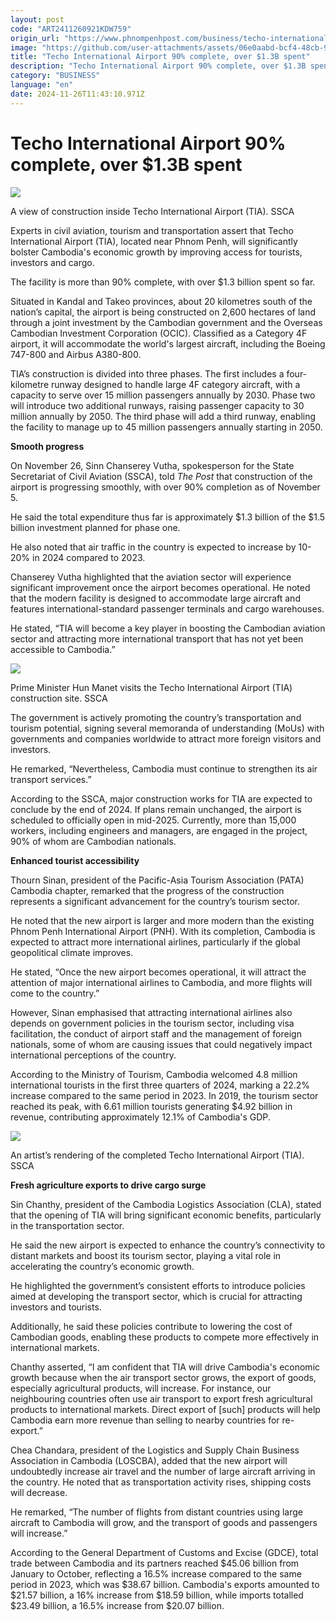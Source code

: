 ```yaml
---
layout: post
code: "ART2411260921KDW759"
origin_url: "https://www.phnompenhpost.com/business/techo-international-airport-90-complete-over-1-3b-spent"
image: "https://github.com/user-attachments/assets/06e0aabd-bcf4-48cb-9084-9b24ef25e1d9"
title: "Techo International Airport 90% complete, over $1.3B spent"
description: "​​Techo International Airport 90% complete, over $1.3B spent​"
category: "BUSINESS"
language: "en"
date: 2024-11-26T11:43:10.971Z
---
```


# Techo International Airport 90% complete, over $1.3B spent

![](https://github.com/user-attachments/assets/bc810e47-91b4-4e02-a795-0da52e322e5d)

A view of construction inside Techo International Airport (TIA). SSCA

Experts in civil aviation, tourism and transportation assert that Techo International Airport (TIA), located near Phnom Penh, will significantly bolster Cambodia's economic growth by improving access for tourists, investors and cargo.

The facility is more than 90% complete, with over $1.3 billion spent so far.

Situated in Kandal and Takeo provinces, about 20 kilometres south of the nation’s capital, the airport is being constructed on 2,600 hectares of land through a joint investment by the Cambodian government and the Overseas Cambodian Investment Corporation (OCIC). Classified as a Category 4F airport, it will accommodate the world's largest aircraft, including the Boeing 747-800 and Airbus A380-800.

TIA’s construction is divided into three phases. The first includes a four-kilometre runway designed to handle large 4F category aircraft, with a capacity to serve over 15 million passengers annually by 2030. Phase two will introduce two additional runways, raising passenger capacity to 30 million annually by 2050. The third phase will add a third runway, enabling the facility to manage up to 45 million passengers annually starting in 2050.

**Smooth progress**

On November 26, Sinn Chanserey Vutha, spokesperson for the State Secretariat of Civil Aviation (SSCA), told _The Post_ that construction of the airport is progressing smoothly, with over 90% completion as of November 5.

He said the total expenditure thus far is approximately $1.3 billion of the $1.5 billion investment planned for phase one. 

He also noted that air traffic in the country is expected to increase by 10-20% in 2024 compared to 2023.

Chanserey Vutha highlighted that the aviation sector will experience significant improvement once the airport becomes operational. He noted that the modern facility is designed to accommodate large aircraft and features international-standard passenger terminals and cargo warehouses.

He stated, “TIA will become a key player in boosting the Cambodian aviation sector and attracting more international transport that has not yet been accessible to Cambodia.”

![](https://github.com/user-attachments/assets/b1a9c1e1-d734-4f53-b2d7-273018b6c4cb)

Prime Minister Hun Manet visits the Techo International Airport (TIA) construction site. SSCA

The government is actively promoting the country’s transportation and tourism potential, signing several memoranda of understanding (MoUs) with governments and companies worldwide to attract more foreign visitors and investors.

He remarked, “Nevertheless, Cambodia must continue to strengthen its air transport services.”

According to the SSCA, major construction works for TIA are expected to conclude by the end of 2024. If plans remain unchanged, the airport is scheduled to officially open in mid-2025. Currently, more than 15,000 workers, including engineers and managers, are engaged in the project, 90% of whom are Cambodian nationals.

**Enhanced tourist accessibility**

Thourn Sinan, president of the Pacific-Asia Tourism Association (PATA) Cambodia chapter, remarked that the progress of the construction represents a significant advancement for the country’s tourism sector. 

He noted that the new airport is larger and more modern than the existing Phnom Penh International Airport (PNH). With its completion, Cambodia is expected to attract more international airlines, particularly if the global geopolitical climate improves.

He stated, “Once the new airport becomes operational, it will attract the attention of major international airlines to Cambodia, and more flights will come to the country.”

However, Sinan emphasised that attracting international airlines also depends on government policies in the tourism sector, including visa facilitation, the conduct of airport staff and the management of foreign nationals, some of whom are causing issues that could negatively impact international perceptions of the country.

According to the Ministry of Tourism, Cambodia welcomed 4.8 million international tourists in the first three quarters of 2024, marking a 22.2% increase compared to the same period in 2023. In 2019, the tourism sector reached its peak, with 6.61 million tourists generating $4.92 billion in revenue, contributing approximately 12.1% of Cambodia's GDP.

![](https://github.com/user-attachments/assets/dee4429c-abbf-47f1-8679-47e366b0cfad)

An artist’s rendering of the completed Techo International Airport (TIA). SSCA

**Fresh agriculture exports to drive cargo surge**

Sin Chanthy, president of the Cambodia Logistics Association (CLA), stated that the opening of TIA will bring significant economic benefits, particularly in the transportation sector.

He said the new airport is expected to enhance the country’s connectivity to distant markets and boost its tourism sector, playing a vital role in accelerating the country’s economic growth.

He highlighted the government’s consistent efforts to introduce policies aimed at developing the transport sector, which is crucial for attracting investors and tourists.

Additionally, he said these policies contribute to lowering the cost of Cambodian goods, enabling these products to compete more effectively in international markets.

Chanthy asserted, “I am confident that TIA will drive Cambodia's economic growth because when the air transport sector grows, the export of goods, especially agricultural products, will increase. For instance, our neighbouring countries often use air transport to export fresh agricultural products to international markets. Direct export of \[such\] products will help Cambodia earn more revenue than selling to nearby countries for re-export.”

Chea Chandara, president of the Logistics and Supply Chain Business Association in Cambodia (LOSCBA), added that the new airport will undoubtedly increase air travel and the number of large aircraft arriving in the country. He noted that as transportation activity rises, shipping costs will decrease.

He remarked, “The number of flights from distant countries using large aircraft to Cambodia will grow, and the transport of goods and passengers will increase.”

According to the General Department of Customs and Excise (GDCE), total trade between Cambodia and its partners reached $45.06 billion from January to October, reflecting a 16.5% increase compared to the same period in 2023, which was $38.67 billion. Cambodia's exports amounted to $21.57 billion, a 16% increase from $18.59 billion, while imports totalled $23.49 billion, a 16.5% increase from $20.07 billion.
